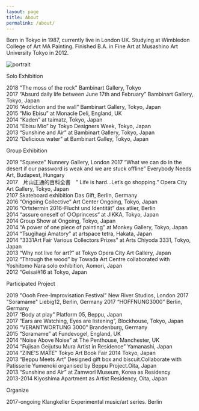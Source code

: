 ```yaml
---
layout: page
title: About
permalink: /about/
---
```


Born in Tokyo in 1987, currently live in London UK. Studying at Wimbledon College of Art MA Painting. Finished B.A. in Fine Art at Musashino Art University Tokyo in 2012.

![portrait]({{site.url}}/assets/portraits/portrait.png)

Solo Exhibition

2018 "The moss of the rock"  Bambinart Gallery, Tokyo  
2017 “Absurd daily life between June 17th and February” Bambinart Gallery, Tokyo, Japan  
2016 “Addiction and the wall” Bambinart Gallery, Tokyo, Japan  
2015 “Mio Ebisu” at Monacle Deli, England, UK  
2014 “Kaden” at taimatz, Tokyo, Japan  
2014 “Ebisu Mio” by Tokyo Designers Week, Tokyo, Japan  
2013 “Sunshine and Air” at Bambinart Gallery, Tokyo, Japan  
2012 “Delicious water” at Bambinart Galley, Tokyo, Japan  

Group Exhibition

2019 "Squeeze" Nunnery Gallery, London
2017  “What we can do in the desert if our password is weak and we are stuck offline” Everybody Needs Art, Budapest, Hungary  
2017　片山正通的百科全書　” Life is hard…Let’s go shopping.” Opera City Art Gallery, Tokyo, Japan  
2107 Skateboard exhibition Das Gift, Berlin, Germany  
2016 “Ongoing Collective” Art Center Ongoing, Tokyo, Japan  
2016 “Ortstermin 2016-Flucht und Identität” das atlier,  Berlin  
2014 “assure oneself of ○○princess“ at JIKKA, Tokyo, Japan  
2014  Group Show at Ongoing, Tokyo, Japan  
2014  “A power of one piece of painting” at Monkey Gallery, Tokyo, Japan  
2014 “Tsugihagi Amatory” at artspace tetra, Hakata, Japan  
2014 ”3331Art Fair Various Collectors Prizes” at Arts Chiyoda 3331, Tokyo, Japan  
2013 “Why not live for art?” at Tokyo Opera City Art Gallery, Japan  
2012 “Through the wood” by Towada Art Centre collaborated with Yoshitomo Nara  solo exhibition, Aomori, Japan   
2012 “Geisai#16 at Tokyo, Japan

Participated Project

2019 "Oooh Free-Improvisation Festival" New River Studios, London 
2017 "Soramame" Liebig12, Berlin, Germany
2017 “HOFFNUNG3000” Berlin, Germany  
2017 “Body at play” Platform 05, Beppu, Japan  
2017 “Ears are Watching, Eyes are listening”, Blockhouse, Tokyo, Japan  
2016 “VERANTWORTUNG 3000” Brandenburg, Germany  
2015 “Soramame” at Fundevogel, England, UK  
2014 “Noise Above Noise” at The Penthouse, Manchester, UK  
2014 “Fujisan Geijutsu Mura Artist in Residence” Yamanashi, Japan  
2014 “ZINE’S MATE” Tokyo Art Book Fair 2014 Tokyo, Japan  
2013 “Beppu Meets Art” Designed gift box and biscuit.Collaborate with Patisserie Yumenoki organised by Beppu Project.Oita, Japan  
2013 “Sunshine and Air” at Zamworl Museum, Korea as Residency  
2013-2014 Kiyoshima Apartment as Artist Residency, Oita, Japan  

Organize

2017-ongoing Klangkeller Experimental music/art series.  Berlin  

